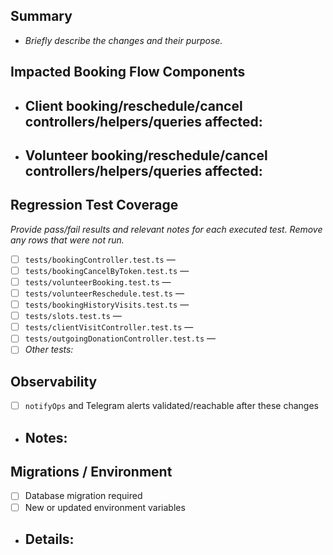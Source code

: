 ## Summary
- _Briefly describe the changes and their purpose._

## Impacted Booking Flow Components
- **Client booking/reschedule/cancel controllers/helpers/queries affected:**
  - 
- **Volunteer booking/reschedule/cancel controllers/helpers/queries affected:**
  - 

## Regression Test Coverage
_Provide pass/fail results and relevant notes for each executed test. Remove any rows that were not run._
- [ ] `tests/bookingController.test.ts` — 
- [ ] `tests/bookingCancelByToken.test.ts` — 
- [ ] `tests/volunteerBooking.test.ts` — 
- [ ] `tests/volunteerReschedule.test.ts` — 
- [ ] `tests/bookingHistoryVisits.test.ts` — 
- [ ] `tests/slots.test.ts` — 
- [ ] `tests/clientVisitController.test.ts` — 
- [ ] `tests/outgoingDonationController.test.ts` — 
- [ ] _Other tests:_ 

## Observability
- [ ] `notifyOps` and Telegram alerts validated/reachable after these changes
- Notes:
  - 

## Migrations / Environment
- [ ] Database migration required
- [ ] New or updated environment variables
- Details:
  - 
